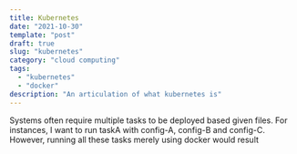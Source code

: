```yaml
---
title: Kubernetes
date: "2021-10-30"
template: "post"
draft: true
slug: "kubernetes"
category: "cloud computing"
tags:
  - "kubernetes"
  - "docker"
description: "An articulation of what kubernetes is"
---
```


Systems often require multiple tasks to be deployed based given files. For instances, I want to run taskA with config-A, config-B and config-C. However, running all these tasks merely using docker would result 

